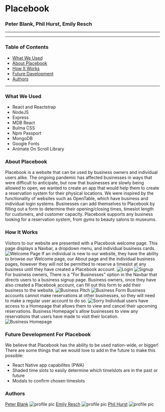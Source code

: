 # Placebook
### Peter Blank, Phil Hurst, Emily Resch
_________________________

_________________________

### Table of Contents
- [What We Used](###WhatWeUsed)
- [About Placebook](###AboutPlacebook)
- [How It Works](###HowItWorks)
- [Future Davelopment](###FutureDevelopmentForPlacebook)
- [Authors](###Authors)
_________________________

### What We Used
- React and Reactstrap
- NodeJS
- Express
- MDB React
- Bulma CSS
- Npm Passport
- MongoDB
- Google Fonts
- Animate On Scroll Library


### About Placebook
Placebook is a website that can be used by business owners and individual users alike. The ongoing pandemic has affected businesses in ways that were difficult to anticipate, but now that businesses are slowly being allowed to open, we wanted to create an app that would help them to create a reservation system for their physical locations. We were inspired by the functionality of websites such as OpenTable, which have business and individual login systems.
Businesses can add themselves to Placebook by filling out a form to determine their opening/closing times, timeslot length for customers, and customer capacity. Placebook supports any business looking for a reservation system, from gyms to beauty salons to museums. 

### How It Works

Visitors to our website are presented with a Placebook welcome page. This page displays a Navbar, a dropdown menu, and individual business cards. 
![Welcome Page]("./src/Images/welcomepage.png")
If an individual is new to our website, they have the ability to browse our Welcome page, our About page and the individual business pages, however they will not be permitted to reserve a timeslot at any business until they have created a Placebook account. 
![Login]("./src/Images/login.png")
![Signup]("./src/Images/signup.png")
For business owners, There is a "For Businesses" option in the Navbar that directs users to a business signup page. Business owners, once they have also created a Placebook account, can fill out this form to add their business to the website. 
![Business Pitch]("./src/Images/businesspitch.png")
![Business Form]("./src/Images/businessform.png")
Business accounts cannot make reservations at other businesses, so they will need to make a regular user account to do so. 
![Sorry]("./src/Images/sorryprompt.png")
Individual users have access to a Homepage that allows them to view and cancel their upcoming reservations. Business Homepage's allow businesses to view any reservations that users have made to visit their location.
![Business Homepage]("./src/Images/business_homepage.png")

### Future Development For Placebook

We believe that Placebook has the ability to be used nation-wide, or bigger! 
There are some things that we would love to add in the future to make this possible:
- React Native app capabilites (PWA)
- Shaded time slots to easily determine which timelslots are in the past or future
- Modals to confirm chosen timeslots

### Authors
[Peter Blank]("https://github.com/blapete")
![profile pic](http://avatars0.githubusercontent.com/blapete) 
[Emily Resch]("https://github.com/emilyresch")
![profile pic](http://avatars0.githubusercontent.com/emilyresch) 
[Phil Hurst]("https://github.com/pyhurst")
![profile pic](http://avatars0.githubusercontent.com/pyhurst) 
